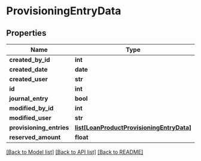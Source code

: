 # ProvisioningEntryData

## Properties
Name | Type | Description | Notes
------------ | ------------- | ------------- | -------------
**created_by_id** | **int** |  | [optional] 
**created_date** | **date** |  | [optional] 
**created_user** | **str** |  | [optional] 
**id** | **int** |  | [optional] 
**journal_entry** | **bool** |  | [optional] 
**modified_by_id** | **int** |  | [optional] 
**modified_user** | **str** |  | [optional] 
**provisioning_entries** | [**list[LoanProductProvisioningEntryData]**](LoanProductProvisioningEntryData.md) |  | [optional] 
**reserved_amount** | **float** |  | [optional] 

[[Back to Model list]](../README.md#documentation-for-models) [[Back to API list]](../README.md#documentation-for-api-endpoints) [[Back to README]](../README.md)

